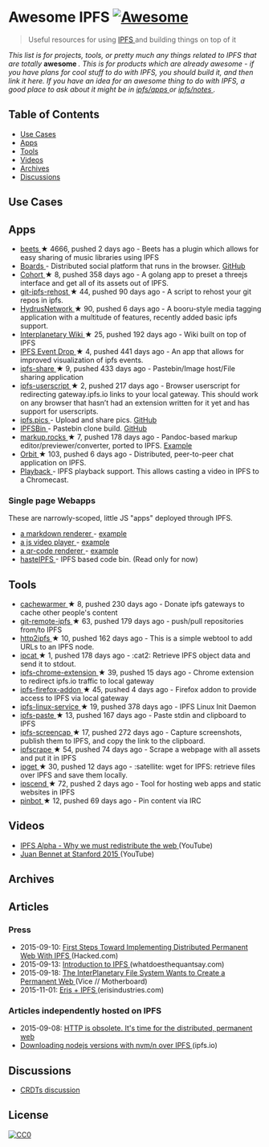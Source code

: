 <h1>
 Awesome IPFS
 <a href="https://github.com/sindresorhus/awesome">
  <img alt="Awesome" src="https://cdn.rawgit.com/sindresorhus/awesome/d7305f38d29fed78fa85652e3a63e154dd8e8829/media/badge.svg"/>
 </a>
</h1>
<blockquote>
 <p>
  Useful resources for using
  <a href="https://ipfs.io">
   IPFS
  </a>
  and building things on top of it
 </p>
</blockquote>
<p>
 <em>
  This list is for projects, tools, or pretty much any things related to IPFS that
are totally
 </em>
 <strong>
  awesome
 </strong>
 <em>
  . This is for products which are already awesome - if
you have plans for cool stuff to do with IPFS, you should build it, and then
link it here. If you have an idea for an awesome thing to do with IPFS, a good
place to ask about it might be in
  <a href="https://github.com/ipfs/apps">
   ipfs/apps
  </a>
  or
  <a href="https://github.com/ipfs/notes">
   ipfs/notes
  </a>
  .
 </em>
</p>
<h2>
 Table of Contents
</h2>
<ul>
 <li>
  <a href="#use-cases">
   Use Cases
  </a>
 </li>
 <li>
  <a href="#apps">
   Apps
  </a>
 </li>
 <li>
  <a href="#tools">
   Tools
  </a>
 </li>
 <li>
  <a href="#videos">
   Videos
  </a>
 </li>
 <li>
  <a href="#archives">
   Archives
  </a>
 </li>
 <li>
  <a href="#discussions">
   Discussions
  </a>
 </li>
</ul>
<h2>
 Use Cases
</h2>
<h2>
 Apps
</h2>
<ul>
 <li>
  <a href="https://github.com/beetbox/beets">
   beets
  </a>
  <span>
   &#9733 4666, pushed 2 days ago
  </span>
  - Beets has a plugin which allows for easy sharing of music libraries using IPFS
 </li>
 <li>
  <a href="http://ipfs.ydns.eu/ipns/boards.ydns.eu/">
   Boards
  </a>
  - Distributed social platform that runs in the browser.
  <a href="https://github.com/fazo96/ipfs-boards">
   GitHub
  </a>
 </li>
 <li>
  <a href="https://github.com/zignig/cohort">
   Cohort
  </a>
  <span>
   &#9733 8, pushed 358 days ago
  </span>
  - A golang app to preset a threejs interface and get all of its assets out of IPFS.
 </li>
 <li>
  <a href="https://github.com/whyrusleeping/git-ipfs-rehost">
   git-ipfs-rehost
  </a>
  <span>
   &#9733 44, pushed 90 days ago
  </span>
  - A script to rehost your git repos in ipfs.
 </li>
 <li>
  <a href="https://github.com/hydrusnetwork/hydrus">
   HydrusNetwork
  </a>
  <span>
   &#9733 90, pushed 6 days ago
  </span>
  - A booru-style media tagging application with a multitude of features, recently added basic ipfs support.
 </li>
 <li>
  <a href="https://github.com/jamescarlyle/ipfs-wiki">
   Interplanetary Wiki
  </a>
  <span>
   &#9733 25, pushed 192 days ago
  </span>
  - Wiki built on top of IPFS
 </li>
 <li>
  <a href="https://github.com/travisperson/ipfs-event-drops">
   IPFS Event Drop
  </a>
  <span>
   &#9733 4, pushed 441 days ago
  </span>
  - An app that allows for improved visualization of ipfs events.
 </li>
 <li>
  <a href="https://github.com/rameshvarun/ipfs-share">
   ipfs-share
  </a>
  <span>
   &#9733 9, pushed 433 days ago
  </span>
  - Pastebin/Image host/File sharing application
 </li>
 <li>
  <a href="https://github.com/loadletter/ipfs-redirect-userscript">
   ipfs-userscript
  </a>
  <span>
   &#9733 2, pushed 217 days ago
  </span>
  -  Browser userscript for redirecting gateway.ipfs.io links to your local gateway. This should work on any browser that hasn’t had an extension written for it yet and has support for userscripts.
 </li>
 <li>
  <a href="https://ipfs.pics">
   ipfs.pics
  </a>
  - Upload and share pics.
  <a href="https://github.com/ipfspics/server">
   GitHub
  </a>
 </li>
 <li>
  <a href="http://ipfsbin.xyz/">
   IPFSBin
  </a>
  - Pastebin clone build.
  <a href="https://github.com/victorbjelkholm/ipfsbin">
   GitHub
  </a>
 </li>
 <li>
  <a href="https://github.com/davidar/markup.rocks">
   markup.rocks
  </a>
  <span>
   &#9733 7, pushed 178 days ago
  </span>
  - Pandoc-based markup editor/previewer/converter, ported to IPFS.
  <a href="https://ipfs.io/ipfs/QmWPgJnUGLB1LPh9KMG9LEN4LVu5e17TwkEtcmTWdNn9V6/#/ipfs/QmfQ75DjAxYzxMP2hdm6o4wFwZS5t7uorEZ2pX9AKXEg2u">
   Example
  </a>
 </li>
 <li>
  <a href="https://github.com/haadcode/orbit">
   Orbit
  </a>
  <span>
   &#9733 103, pushed 6 days ago
  </span>
  - Distributed, peer-to-peer chat application on IPFS.
 </li>
 <li>
  <a href="https://mafintosh.github.io/playback/">
   Playback
  </a>
  - IPFS playback support. This allows casting a video in IPFS to a Chromecast.
 </li>
</ul>
<h3>
 Single page Webapps
</h3>
<p>
 These are narrowly-scoped, little JS "apps" deployed through IPFS.
</p>
<ul>
 <li>
  <a href="https://github.com/ipfs/examples/tree/master/webapps/markdown-viewer">
   a markdown renderer
  </a>
  -
  <a href="https://ipfs.io/ipfs/QmSrCRJmzE4zE1nAfWPbzVfanKQNBhp7ZWmMnEdbiLvYNh/mdown#/ipfs/QmfQ75DjAxYzxMP2hdm6o4wFwZS5t7uorEZ2pX9AKXEg2u
">
   example
  </a>
 </li>
 <li>
  <a href="https://github.com/ipfs/examples/tree/master/webapps/play">
   a js video player
  </a>
  -
  <a href="https://ipfs.io/ipfs/QmVc6zuAneKJzicnJpfrqCH9gSy6bz54JhcypfJYhGUFQu/play#/ipfs/QmTKZgRNwDNZwHtJSjCp6r5FYefzpULfy37JvMt9DwvXse
">
   example
  </a>
 </li>
 <li>
  <a href="https://github.com/ipfs/examples/tree/master/webapps/qr-render">
   a qr-code renderer
  </a>
  -
  <a href="https://ipfs.io/ipfs/QmccqhJg5wm5kNjAP4k4HrYxoqaXUGNuotDUqfvYBx8jrR/qr#enter%20text%20here
">
   example
  </a>
 </li>
 <li>
  <a href="https://ipfs.io/ipns/bin.ipfs.ovh/">
   hasteIPFS
  </a>
  - IPFS based code bin. (Read only for now)
 </li>
</ul>
<h2>
 Tools
</h2>
<ul>
 <li>
  <a href="https://github.com/BrendanBenshoof/cachewarmer">
   cachewarmer
  </a>
  <span>
   &#9733 8, pushed 230 days ago
  </span>
  - Donate ipfs gateways to cache other people's content
 </li>
 <li>
  <a href="https://github.com/cryptix/git-remote-ipfs">
   git-remote-ipfs
  </a>
  <span>
   &#9733 63, pushed 179 days ago
  </span>
  - push/pull repositories from/to IPFS
 </li>
 <li>
  <a href="https://github.com/jbenet/http2ipfs-web">
   http2ipfs
  </a>
  <span>
   &#9733 10, pushed 162 days ago
  </span>
  - This is a simple webtool to add URLs to an IPFS node.
 </li>
 <li>
  <a href="https://github.com/noffle/ipcat">
   ipcat
  </a>
  <span>
   &#9733 1, pushed 178 days ago
  </span>
  - :cat2: Retrieve IPFS object data and send it to stdout.
 </li>
 <li>
  <a href="https://github.com/dylanPowers/ipfs-chrome-extension">
   ipfs-chrome-extension
  </a>
  <span>
   &#9733 39, pushed 15 days ago
  </span>
  - Chrome extension to redirect ipfs.io traffic to local gateway
 </li>
 <li>
  <a href="https://github.com/lidel/ipfs-firefox-addon">
   ipfs-firefox-addon
  </a>
  <span>
   &#9733 45, pushed 4 days ago
  </span>
  - Firefox addon to provide access to IPFS via local gateway
 </li>
 <li>
  <a href="https://github.com/dylanPowers/ipfs-linux-service">
   ipfs-linux-service
  </a>
  <span>
   &#9733 19, pushed 378 days ago
  </span>
  - IPFS Linux Init Daemon
 </li>
 <li>
  <a href="https://github.com/jbenet/ipfs-paste">
   ipfs-paste
  </a>
  <span>
   &#9733 13, pushed 167 days ago
  </span>
  - Paste stdin and clipboard to IPFS
 </li>
 <li>
  <a href="https://github.com/jbenet/ipfs-screencap">
   ipfs-screencap
  </a>
  <span>
   &#9733 17, pushed 272 days ago
  </span>
  - Capture screenshots, publish them to IPFS, and copy the link to the clipboard.
 </li>
 <li>
  <a href="https://github.com/victorbjelkholm/ipfscrape">
   ipfscrape
  </a>
  <span>
   &#9733 54, pushed 74 days ago
  </span>
  - Scrape a webpage with all assets and put it in IPFS
 </li>
 <li>
  <a href="https://github.com/ipfs/ipget">
   ipget
  </a>
  <span>
   &#9733 30, pushed 12 days ago
  </span>
  - :satellite: wget for IPFS: retrieve files over IPFS and save them locally.
 </li>
 <li>
  <a href="https://github.com/diasdavid/ipscend">
   ipscend
  </a>
  <span>
   &#9733 72, pushed 2 days ago
  </span>
  - Tool for hosting web apps and static websites in IPFS
 </li>
 <li>
  <a href="https://github.com/whyrusleeping/pinbot">
   pinbot
  </a>
  <span>
   &#9733 12, pushed 69 days ago
  </span>
  - Pin content via IRC
 </li>
</ul>
<h2>
 Videos
</h2>
<ul>
 <li>
  <a href="https://www.youtube.com/watch?v=skMTdSEaCtA">
   IPFS Alpha - Why we must redistribute the web
  </a>
  (YouTube)
 </li>
 <li>
  <a href="https://www.youtube.com/watch?v=HUVmypx9HGI">
   Juan Bennet at Stanford 2015
  </a>
  (YouTube)
 </li>
</ul>
<h2>
 Archives
</h2>
<h2>
 Articles
</h2>
<h3>
 Press
</h3>
<ul>
 <li>
  2015-09-10:
  <a href="https://hacked.com/first-steps-toward-implementing-distributed-permanent-web-ipfs/">
   First Steps Toward Implementing Distributed Permanent Web With IPFS
  </a>
  (Hacked.com)
 </li>
 <li>
  2015-09-13:
  <a href="http://whatdoesthequantsay.com/2015/09/13/ipfs-introduction-by-example/">
   Introduction to IPFS
  </a>
  (whatdoesthequantsay.com)
 </li>
 <li>
  2015-09-18:
  <a href="http://motherboard.vice.com/read/the-interplanetary-file-system-wants-to-create-a-permanent-web">
   The InterPlanetary File System Wants to Create a Permanent Web
  </a>
  (Vice // Motherboard)
 </li>
 <li>
  2015-11-01:
  <a href="https://db.erisindustries.com/distributed%20business/2015/11/01/eris-and-ipfs/">
   Eris + IPFS
  </a>
  (erisindustries.com)
 </li>
</ul>
<h3>
 Articles independently hosted on IPFS
</h3>
<ul>
 <li>
  2015-09-08:
  <a href="https://ipfs.io/ipfs/QmNhFJjGcMPqpuYfxL62VVB9528NXqDNMFXiqN5bgFYiZ1/its-time-for-the-permanent-web.html">
   HTTP is obsolete. It's time for the distributed, permanent web
  </a>
 </li>
 <li>
  <a href="https://ipfs.io/ipfs/QmTkzDwWqPbnAh5YiV5VwcTLnGdwSNsNTn2aDxdXBFca7D/example#/ipfs/QmUx363UFtgiQqkHHsPK3TSDmwoALDo2hrbMWbcxjH2vFc">
   Downloading nodejs versions with nvm/n over IPFS
  </a>
  (ipfs.io)
 </li>
</ul>
<h2>
 Discussions
</h2>
<ul>
 <li>
  <a href="https://github.com/ipfs/notes/issues/23">
   CRDTs discussion
  </a>
 </li>
</ul>
<h2>
 License
</h2>
<p>
 <a href="http://creativecommons.org/publicdomain/zero/1.0/">
  <img alt="CC0" src="https://licensebuttons.net/p/zero/1.0/88x31.png"/>
 </a>
</p>
